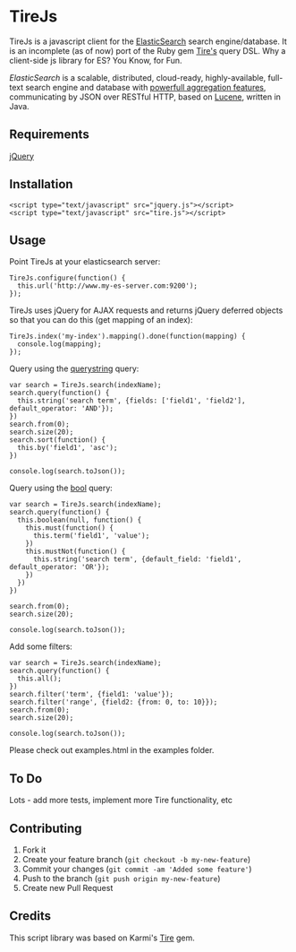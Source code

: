 # TireJs

TireJs is a javascript client for the [ElasticSearch](http://www.elasticsearch.org/)
search engine/database.  It is an incomplete (as of now) port of the Ruby gem [Tire's](https://github.com/karmi/tire) query DSL.  Why a client-side js library for ES?  You Know, for Fun.

_ElasticSearch_ is a scalable, distributed, cloud-ready, highly-available,
full-text search engine and database with
[powerfull aggregation features](http://www.elasticsearch.org/guide/reference/api/search/facets/),
communicating by JSON over RESTful HTTP, based on [Lucene](http://lucene.apache.org/), written in Java.

## Requirements

[jQuery](http://jquery.com/)

## Installation

    <script type="text/javascript" src="jquery.js"></script>
    <script type="text/javascript" src="tire.js"></script>

## Usage

Point TireJs at your elasticsearch server:

    TireJs.configure(function() {
      this.url('http://www.my-es-server.com:9200');
    });

TireJs uses jQuery for AJAX requests and returns jQuery deferred objects so that you can do this (get mapping of an index):

    TireJs.index('my-index').mapping().done(function(mapping) {
      console.log(mapping);
    });

Query using the [querystring](http://www.elasticsearch.org/guide/reference/query-dsl/query-string-query.html) query:

    var search = TireJs.search(indexName);
    search.query(function() {
      this.string('search term', {fields: ['field1', 'field2'], default_operator: 'AND'});
    })
    search.from(0);
    search.size(20);
    search.sort(function() {
      this.by('field1', 'asc');
    })

    console.log(search.toJson());

Query using the [bool](http://www.elasticsearch.org/guide/reference/query-dsl/bool-query.html) query:

    var search = TireJs.search(indexName);
    search.query(function() {
      this.boolean(null, function() {
        this.must(function() {
          this.term('field1', 'value');
        })
        this.mustNot(function() {
          this.string('search term', {default_field: 'field1', default_operator: 'OR'});
        })
      })
    })

    search.from(0);
    search.size(20);

    console.log(search.toJson());

Add some filters:

    var search = TireJs.search(indexName);
    search.query(function() {
      this.all();
    })
    search.filter('term', {field1: 'value'});
    search.filter('range', {field2: {from: 0, to: 10}});
    search.from(0);
    search.size(20);

    console.log(search.toJson());

Please check out examples.html in the examples folder.

## To Do

Lots - add more tests, implement more Tire functionality, etc

## Contributing

1. Fork it
2. Create your feature branch (`git checkout -b my-new-feature`)
3. Commit your changes (`git commit -am 'Added some feature'`)
4. Push to the branch (`git push origin my-new-feature`)
5. Create new Pull Request

## Credits

This script library was based on Karmi's [Tire](https://github.com/karmi/tire) gem.  